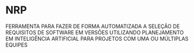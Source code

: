 # NRP
 FERRAMENTA PARA FAZER DE FORMA AUTOMATIZADA A SELEÇÃO DE REQUISITOS DE SOFTWARE EM VERSÕES UTILIZANDO PLANEJAMENTO EM INTELIGÊNCIA ARTIFICIAL PARA PROJETOS COM UMA OU MÚLTIPLAS EQUIPES
